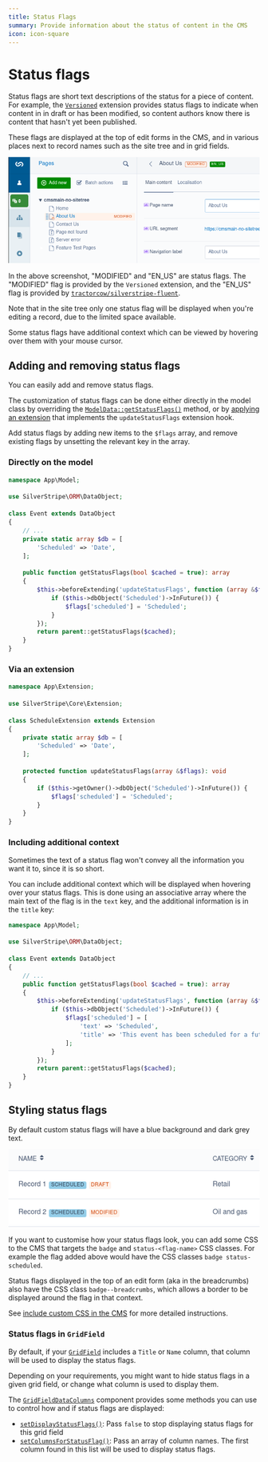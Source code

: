 ```yaml
---
title: Status Flags
summary: Provide information about the status of content in the CMS
icon: icon-square
---
```


# Status flags

Status flags are short text descriptions of the status for a piece of content. For example, the [`Versioned`](api:SilverStripe\Versioned\Versioned) extension provides status flags to indicate when content in in draft or has been modified, so content authors know there is content that hasn't yet been published.

These flags are displayed at the top of edit forms in the CMS, and in various places next to record names such as the site tree and in grid fields.

![status flags in the CMS](../../_images/status-flag.png)

In the above screenshot, "MODIFIED" and "EN_US" are status flags. The "MODIFIED" flag is provided by the `Versioned` extension, and the "EN_US" flag is provided by [`tractorcow/silverstripe-fluent`](https://github.com/tractorcow-farm/silverstripe-fluent/).

Note that in the site tree only one status flag will be displayed when you're editing a record, due to the limited space available.

Some status flags have additional context which can be viewed by hovering over them with your mouse cursor.

## Adding and removing status flags

You can easily add and remove status flags.

The customization of status flags can be done either directly in the model class by overriding the [`ModelData::getStatusFlags()`](api:SilverStripe\Model\ModelData::getStatusFlags()) method, or by [applying an extension](/developer_guides/extending/extensions/) that implements the `updateStatusFlags` extension hook.

Add status flags by adding new items to the `$flags` array, and remove existing flags by unsetting the relevant key in the array.

### Directly on the model

```php
namespace App\Model;

use SilverStripe\ORM\DataObject;

class Event extends DataObject
{
    // ...
    private static array $db = [
        'Scheduled' => 'Date',
    ];

    public function getStatusFlags(bool $cached = true): array
    {
        $this->beforeExtending('updateStatusFlags', function (array &$flags) {
            if ($this->dbObject('Scheduled')->InFuture()) {
                $flags['scheduled'] = 'Scheduled';
            }
        });
        return parent::getStatusFlags($cached);
    }
}
```

### Via an extension

```php
namespace App\Extension;

use SilverStripe\Core\Extension;

class ScheduleExtension extends Extension
{
    private static array $db = [
        'Scheduled' => 'Date',
    ];

    protected function updateStatusFlags(array &$flags): void
    {
        if ($this->getOwner()->dbObject('Scheduled')->InFuture()) {
            $flags['scheduled'] = 'Scheduled';
        }
    }
}
```

### Including additional context

Sometimes the text of a status flag won't convey all the information you want it to, since it is so short.

You can include additional context which will be displayed when hovering over your status flags. This is done using an associative array where the main text of the flag is in the `text` key, and the additional information is in the `title` key:

```php
namespace App\Model;

use SilverStripe\ORM\DataObject;

class Event extends DataObject
{
    // ...
    public function getStatusFlags(bool $cached = true): array
    {
        $this->beforeExtending('updateStatusFlags', function (array &$flags) {
            if ($this->dbObject('Scheduled')->InFuture()) {
                $flags['scheduled'] = [
                    'text' => 'Scheduled',
                    'title' => 'This event has been scheduled for a future date',
                ];
            }
        });
        return parent::getStatusFlags($cached);
    }
}
```

## Styling status flags

By default custom status flags will have a blue background and dark grey text.

![custom status flags in the CMS](../../_images/status-flags-custom.png)

If you want to customise how your status flags look, you can add some CSS to the CMS that targets the `badge` and `status-<flag-name>` CSS classes. For example the flag added above would have the CSS classes `badge status-scheduled`.

Status flags displayed in the top of an edit form (aka in the breadcrumbs) also have the CSS class `badge--breadcrumbs`, which allows a border to be displayed around the flag in that context.

See [include custom CSS in the CMS](/developer_guides/customising_the_admin_interface/how_tos/extend_cms_interface/#include-custom-css-in-the-cms) for more detailed instructions.

### Status flags in `GridField`

By default, if your [`GridField`](api:SilverStripe\Forms\GridField\GridField) includes a `Title` or `Name` column, that column will be used to display the status flags.

Depending on your requirements, you might want to hide status flags in a given grid field, or change what column is used to display them.

The [`GridFieldDataColumns`](api:SilverStripe\Forms\GridField\GridFieldDataColumns) component provides some methods you can use to control how and if status flags are displayed:

- [`setDisplayStatusFlags()`](api:SilverStripe\Forms\GridField\GridFieldDataColumns::setDisplayStatusFlags()): Pass `false` to stop displaying status flags for this grid field
- [`setColumnsForStatusFlag()`](api:SilverStripe\Forms\GridField\GridFieldDataColumns::setColumnsForStatusFlag()): Pass an array of column names. The first column found in this list will be used to display status flags.
